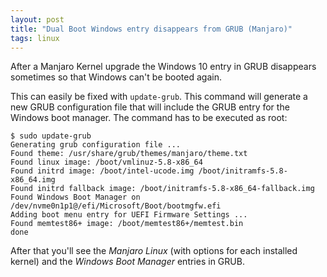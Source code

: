 ```yaml
---
layout: post
title: "Dual Boot Windows entry disappears from GRUB (Manjaro)"
tags: linux
---
```


After a Manjaro Kernel upgrade the Windows 10 entry in GRUB disappears sometimes so that Windows can't be booted again.

This can easily be fixed with `update-grub`. This command will generate a new GRUB configuration file that will include
the GRUB entry for the Windows boot manager. The command has to be executed as root:

```text
$ sudo update-grub
Generating grub configuration file ...
Found theme: /usr/share/grub/themes/manjaro/theme.txt
Found linux image: /boot/vmlinuz-5.8-x86_64
Found initrd image: /boot/intel-ucode.img /boot/initramfs-5.8-x86_64.img
Found initrd fallback image: /boot/initramfs-5.8-x86_64-fallback.img
Found Windows Boot Manager on /dev/nvme0n1p1@/efi/Microsoft/Boot/bootmgfw.efi
Adding boot menu entry for UEFI Firmware Settings ...
Found memtest86+ image: /boot/memtest86+/memtest.bin
done
```

After that you'll see the *Manjaro Linux* (with options for each installed kernel) and the *Windows Boot Manager*
entries in GRUB.
